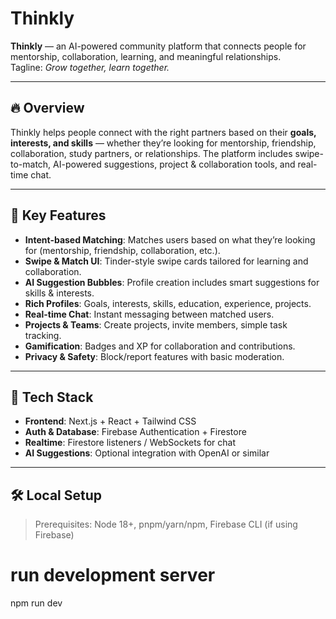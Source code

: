 # Thinkly

**Thinkly** — an AI-powered community platform that connects people for mentorship, collaboration, learning, and meaningful relationships.  
Tagline: *Grow together, learn together.*

---

## 🔥 Overview
Thinkly helps people connect with the right partners based on their **goals, interests, and skills** — whether they’re looking for mentorship, friendship, collaboration, study partners, or relationships. The platform includes swipe-to-match, AI-powered suggestions, project & collaboration tools, and real-time chat.

---

## 🚀 Key Features
- **Intent-based Matching**: Matches users based on what they’re looking for (mentorship, friendship, collaboration, etc.).
- **Swipe & Match UI**: Tinder-style swipe cards tailored for learning and collaboration.
- **AI Suggestion Bubbles**: Profile creation includes smart suggestions for skills & interests.
- **Rich Profiles**: Goals, interests, skills, education, experience, projects.
- **Real-time Chat**: Instant messaging between matched users.
- **Projects & Teams**: Create projects, invite members, simple task tracking.
- **Gamification**: Badges and XP for collaboration and contributions.
- **Privacy & Safety**: Block/report features with basic moderation.

---

## 🧩 Tech Stack
- **Frontend**: Next.js + React + Tailwind CSS
- **Auth & Database**: Firebase Authentication + Firestore
- **Realtime**: Firestore listeners / WebSockets for chat
- **AI Suggestions**: Optional integration with OpenAI or similar


---

## 🛠️ Local Setup
> Prerequisites: Node 18+, pnpm/yarn/npm, Firebase CLI (if using Firebase)


# run development server
npm run dev
